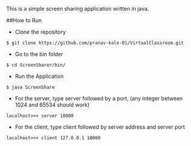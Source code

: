 This is a simple screen sharing application written in java. 

##How to Run


* Clone the repository

```
$ git clone https://github.com/pranav-kale-01/VirtualClassroom.git
```

* Go to the bin folder

```
$ cd ScreenSharer/bin/
```

* Run the Application

```
$ java ScreenShare
```

  - For the server, type server followed by a port, (any integer between 1024 and 65534 should work)
  ```
  localhost>>> server 10000
  ```

  - For the client, type client followed by server address and server port
  ```
  localhost>>> client 127.0.0.1 10000
  ```



